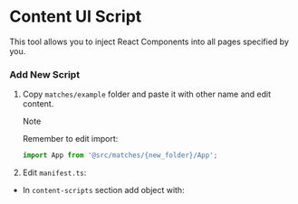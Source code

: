 # Content UI Script

This tool allows you to inject React Components into all pages specified by you.

### Add New Script

1. Copy `matches/example` folder and paste it with other name and edit content.

   > [!NOTE]
   > Remember to edit import:
   > ```ts
   > import App from '@src/matches/{new_folder}/App';
   > ```

2. Edit `manifest.ts`:
- In `content-scripts` section add object with:

[//]: # (```ts)

[//]: # ({)

[//]: # (  matches: ['URL_FOR_INJECT'], )

[//]: # (  js: ['content-ui/{matches_folder_name}.iife.js'])

[//]: # (})

[//]: # (```)
